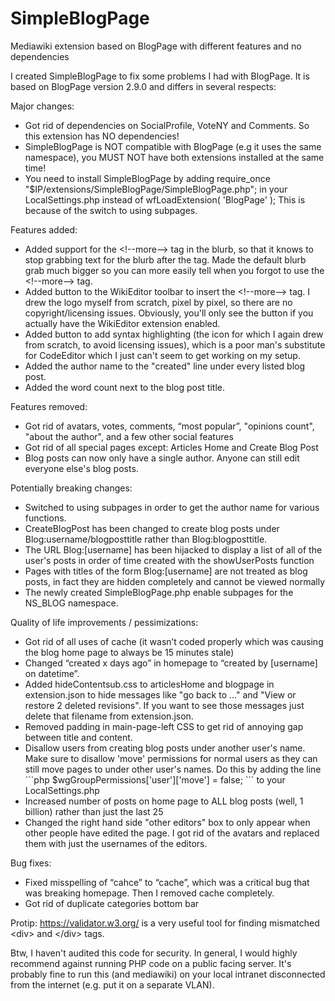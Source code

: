 # SimpleBlogPage
Mediawiki extension based on BlogPage with different features and no dependencies

I created SimpleBlogPage to fix some problems I had with BlogPage. It is based on BlogPage version 2.9.0 and differs in several respects:

Major changes:

- Got rid of dependencies on SocialProfile, VoteNY and Comments. So this extension has NO dependencies!
- SimpleBlogPage is NOT compatible with BlogPage (e.g it uses the same namespace), you MUST NOT have both extensions installed at the same time!
- You need to install SimpleBlogPage by adding require_once &#x22;$IP/extensions/SimpleBlogPage/SimpleBlogPage.php&#x22;; in your LocalSettings.php instead of wfLoadExtension( &#x27;BlogPage&#x27; ); This is because of the switch to using subpages.

Features added:

- Added support for the &#x3C;!--more--&#x3E; tag in the blurb, so that it knows to stop grabbing text for the blurb after the tag. Made the default blurb grab much bigger so you can more easily tell when you forgot to use the &#x3C;!--more--&#x3E; tag.
- Added button to the WikiEditor toolbar to insert the &#x3C;!--more--&#x3E; tag. I drew the logo myself from scratch, pixel by pixel, so there are no copyright/licensing issues. Obviously, you&#x27;ll only see the button if you actually have the WikiEditor extension enabled. 
- Added button to add syntax highlighting (the icon for which I again drew from scratch, to avoid licensing issues), which is a poor man&#x27;s substitute for CodeEditor which I just can&#x27;t seem to get working on my setup. 
- Added the author name to the &#x22;created&#x22; line under every listed blog post.
- Added the word count next to the blog post title.

Features removed: 

- Got rid of avatars, votes, comments, &#x201C;most popular&#x201D;, &#x22;opinions count&#x22;, &#x22;about the author&#x22;, and a few other social features 
- Got rid of all special pages except: Articles Home and Create Blog Post
- Blog posts can now only have a single author. Anyone can still edit everyone else&#x27;s blog posts.

Potentially breaking changes:

- Switched to using subpages in order to get the author name for various functions. 
- CreateBlogPost has been changed to create blog posts under Blog:username/blogposttitle rather than Blog:blogposttitle. 
- The URL Blog:[username] has been hijacked to display a list of all of the user&#x27;s posts in order of time created with the showUserPosts function 
- Pages with titles of the form Blog:[username] are not treated as blog posts, in fact they are hidden completely and cannot be viewed normally
- The newly created SimpleBlogPage.php enable subpages for the NS_BLOG namespace. 

Quality of life improvements / pessimizations:

- Got rid of all uses of cache (it wasn&#x2019;t coded properly which was causing the blog home page to always be 15 minutes stale)
- Changed &#x201C;created x days ago&#x201D; in homepage to &#x201C;created by [username] on datetime&#x201D;.
- Added hideContentsub.css to articlesHome and blogpage in extension.json to hide messages like &#x22;go back to ...&#x22; and &#x22;View or restore 2 deleted revisions&#x22;. If you want to see those messages just delete that filename from extension.json.
- Removed padding in main-page-left CSS to get rid of annoying gap between title and content.
- Disallow users from creating blog posts under another user&#x27;s name. Make sure to disallow &#x27;move&#x27; permissions for normal users as they can still move pages to under other user&#x27;s names. Do this by adding the line
&#x60;&#x60;&#x60;php
    $wgGroupPermissions[&#x27;user&#x27;][&#x27;move&#x27;] = false;
&#x60;&#x60;&#x60;
    to your LocalSettings.php
- Increased number of posts on home page to ALL blog posts (well, 1 billion) rather than just the last 25
- Changed the right hand side &#x22;other editors&#x22; box to only appear when other people have edited the page. I got rid of the avatars and replaced them with just the usernames of the editors.

Bug fixes:

- Fixed misspelling of &#x201C;cahce&#x201D; to &#x201C;cache&#x201D;, which was a critical bug that was breaking homepage. Then I removed cache completely. 
- Got rid of duplicate categories bottom bar

Protip: https://validator.w3.org/ is a very useful tool for finding mismatched &#x3C;div&#x3E; and &#x3C;/div&#x3E; tags. 

Btw, I haven't audited this code for security. In general, I would highly recommend against running PHP code on a public facing server. It's probably fine to run this (and mediawiki) on your local intranet disconnected from the internet (e.g. put it on a separate VLAN). 
